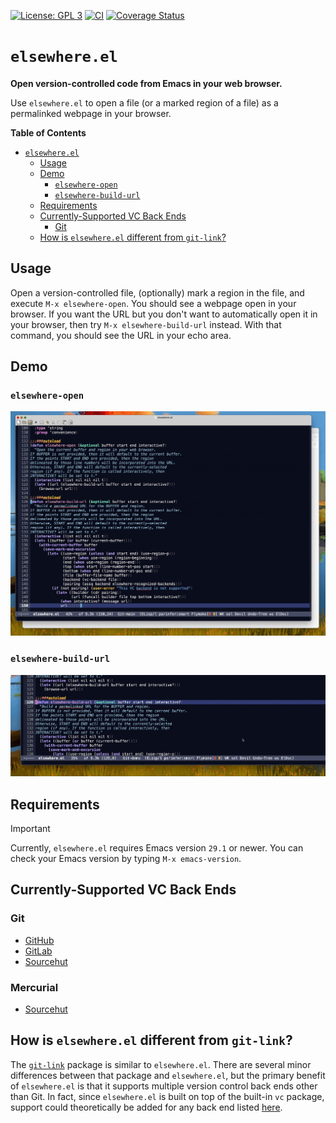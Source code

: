 [![License: GPL 3](https://img.shields.io/badge/license-GPL_3-green.svg)](http://www.gnu.org/licenses/gpl-3.0.txt)
[![CI](https://github.com/wesnel/elsewhere/workflows/CI/badge.svg)](https://github.com/wesnel/elsewhere/actions?query=workflow%3ACI)
[![Coverage Status](https://coveralls.io/repos/github/wesnel/elsewhere/badge.svg?branch=main)](https://coveralls.io/github/wesnel/elsewhere?branch=main)

# `elsewhere.el`

**Open version-controlled code from Emacs in your web browser.**

Use `elsewhere.el` to open a file (or a marked region of a file) as a permalinked webpage in your browser.

<!-- markdown-toc start - Don't edit this section. Run M-x markdown-toc-refresh-toc -->
**Table of Contents**

- [`elsewhere.el`](#elsewhereel)
    - [Usage](#usage)
    - [Demo](#demo)
        - [`elsewhere-open`](#elsewhere-open)
        - [`elsewhere-build-url`](#elsewhere-build-url)
    - [Requirements](#requirements)
    - [Currently-Supported VC Back Ends](#currently-supported-vc-back-ends)
        - [Git](#git)
    - [How is `elsewhere.el` different from `git-link`?](#how-is-elsewhereel-different-from-git-link)

<!-- markdown-toc end -->

## Usage

Open a version-controlled file, (optionally) mark a region in the file, and execute `M-x elsewhere-open`. You should see a webpage open in your browser. If you want the URL but you don't want to automatically open it in your browser, then try `M-x elsewhere-build-url` instead. With that command, you should see the URL in your echo area.

## Demo

### `elsewhere-open`

![elsewhere-open](https://raw.githubusercontent.com/wesnel/elsewhere/demo/elsewhere-open.gif)

### `elsewhere-build-url`

![elsewhere-build-url](https://raw.githubusercontent.com/wesnel/elsewhere/demo/elsewhere-build-url.gif)

## Requirements

> [!IMPORTANT]
> Currently, `elsewhere.el` requires Emacs version `29.1` or newer. You can check your Emacs version by typing `M-x emacs-version`.

## Currently-Supported VC Back Ends

### Git

- [GitHub](https://github.com/)
- [GitLab](https://gitlab.com/)
- [Sourcehut](https://git.sr.ht/)

### Mercurial

- [Sourcehut](https://hg.sr.ht)

## How is `elsewhere.el` different from `git-link`?

The [`git-link`](https://github.com/sshaw/git-link) package is similar to `elsewhere.el`. There are several minor differences between that package and `elsewhere.el`, but the primary benefit of `elsewhere.el` is that it supports multiple version control back ends other than Git. In fact, since `elsewhere.el` is built on top of the built-in `vc` package, support could theoretically be added for any back end listed [here](https://www.gnu.org/software/emacs/manual/html_node/emacs/Version-Control-Systems.html).
